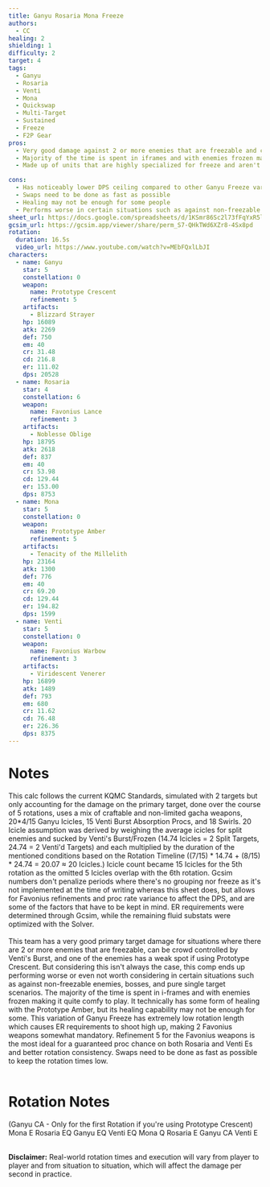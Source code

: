 ```yaml
---
title: Ganyu Rosaria Mona Freeze
authors:
  - CC
healing: 2
shielding: 1
difficulty: 2
target: 4
tags:
  - Ganyu
  - Rosaria
  - Venti
  - Mona
  - Quickswap
  - Multi-Target
  - Sustained
  - Freeze
  - F2P Gear
pros:
  - Very good damage against 2 or more enemies that are freezable and can be crowd controlled by Venti's Burst
  - Majority of the time is spent in iframes and with enemies frozen making it very comfy
  - Made up of units that are highly specialized for freeze and aren't highly contested for as a result

cons:
  - Has noticeably lower DPS ceiling compared to other Ganyu Freeze variations fully composed of limited and standard 5-star characters  
  - Swaps need to be done as fast as possible
  - Healing may not be enough for some people
  - Performs worse in certain situations such as against non-freezable enemies, bosses, and pure single target scenarios
sheet_url: https://docs.google.com/spreadsheets/d/1KSmr86Sc2l73fFqYxR5l_7l847elqnzj-Tffwz0i70E/edit#gid=1035782785
gcsim_url: https://gcsim.app/viewer/share/perm_S7-QHkTWd6XZr8-4Sx8pd
rotation:
  duration: 16.5s
  video_url: https://www.youtube.com/watch?v=MEbFQxlLbJI
characters:
  - name: Ganyu
    star: 5
    constellation: 0
    weapon:
      name: Prototype Crescent
      refinement: 5
    artifacts:
      - Blizzard Strayer
    hp: 16089
    atk: 2269
    def: 750
    em: 40
    cr: 31.48
    cd: 216.8
    er: 111.02
    dps: 20528
  - name: Rosaria
    star: 4
    constellation: 6
    weapon:
      name: Favonius Lance
      refinement: 3
    artifacts:
      - Noblesse Oblige
    hp: 18795
    atk: 2618
    def: 837
    em: 40
    cr: 53.98
    cd: 129.44
    er: 153.00
    dps: 8753
  - name: Mona
    star: 5
    constellation: 0
    weapon:
      name: Prototype Amber
      refinement: 5
    artifacts:
      - Tenacity of the Millelith
    hp: 23164
    atk: 1300
    def: 776
    em: 40
    cr: 69.20
    cd: 129.44
    er: 194.82
    dps: 1599
  - name: Venti
    star: 5
    constellation: 0
    weapon:
      name: Favonius Warbow
      refinement: 3
    artifacts:
      - Viridescent Venerer
    hp: 16899
    atk: 1489
    def: 793
    em: 680
    cr: 11.62
    cd: 76.48
    er: 226.36
    dps: 8375
---
```

 
# **Notes**

This calc follows the current KQMC Standards, simulated with 2 targets but only accounting for the damage on the primary target, done over the course of 5 rotations, uses a mix of craftable and non-limited gacha weapons, 20*4/15 Ganyu Icicles, 15 Venti Burst Absorption Procs, and 18 Swirls. 20 Icicle assumption was derived by weighing the average icicles for split enemies and sucked by Venti's Burst/Frozen (14.74 Icicles = 2 Split Targets, 24.74 = 2 Venti'd Targets) and each multiplied by the duration of the mentioned conditions based on the Rotation Timeline ((7/15) * 14.74 + (8/15) * 24.74 = 20.07 ≈ 20 Icicles.) Icicle count became 15 Icicles for the 5th rotation as the omitted 5 Icicles overlap with the 6th rotation. Gcsim numbers don't penalize periods where there's no grouping nor freeze as it's not implemented at the time of writing whereas this sheet does, but allows for Favonius refinements and proc rate variance to affect the DPS, and are some of the factors that have to be kept in mind. ER requirements were determined through Gcsim, while the remaining fluid substats were optimized with the Solver.
<br></br>
This team has a very good primary target damage for situations where there are 2 or more enemies that are freezable, can be crowd controlled by Venti's Burst, and one of the enemies has a weak spot if using Prototype Crescent. But considering this isn't always the case, this comp ends up performing worse or even not worth considering in certain situations such as against non-freezable enemies, bosses, and pure single target scenarios. The majority of the time is spent in i-frames and with enemies frozen making it quite comfy to play. It technically has some form of healing with the Prototype Amber, but its healing capability may not be enough for some. This variation of Ganyu Freeze has extremely low rotation length which causes ER requirements to shoot high up, making 2 Favonius weapons somewhat mandatory. Refinement 5 for the Favonius weapons is the most ideal for a guaranteed proc chance on both Rosaria and Venti Es and better rotation consistency. Swaps need to be done as fast as possible to keep the rotation times low.
<br></br>
# **Rotation Notes**
 
(Ganyu CA - Only for the first Rotation if you're using Prototype Crescent)
Mona E
Rosaria EQ
Ganyu EQ
Venti EQ
Mona Q
Rosaria E
Ganyu CA
Venti E
<br></br>

**Disclaimer:** Real-world rotation times and execution will vary from player to player and from situation to situation, which will affect the damage per second in practice. 